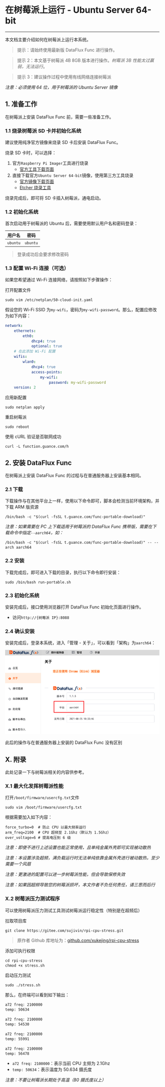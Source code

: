 # 在树莓派上运行 - Ubuntu Server 64-bit
---


本文档主要介绍如何在树莓派上运行本系统。

> 提示：请始终使用最新版 DataFlux Func 进行操作。

> 提示 2：本文基于树莓派 4B 8GB 版本进行操作。*树莓派 3B 性能太过赢弱，无法运行*。

> 提示 3：建议操作过程中使用有线网络连接树莓派

*注意：必须使用 64 位，用于树莓派的 Ubuntu Server 镜像*

## 1. 准备工作

在树莓派上安装 DataFlux Func 前，需要一些准备工作。

### 1.1 烧录树莓派 SD 卡并初始化系统

建议使用纯净官方镜像来烧录 SD 卡后安装 DataFlux Func。

烧录 SD 卡时，可以选择：

1. 官方`Raspberry Pi Imager`工具进行烧录
    - [官方工具下载页面](https://www.raspberrypi.org/software/)
2. 直接下载官方`Ubuntu Server 64-bit`镜像，使用第三方工具烧录
    - [官方镜像下载页面](https://ubuntu.com/download/raspberry-pi)
    - [Etcher 烧录工具](https://www.balena.io/etcher/)

烧录完成后，即可将 SD 卡插入树莓派，通电启动。

### 1.2 初始化系统

首次启动用于树莓派的 Ubuntu 后，需要使用默认用户名和密码登录：

| 用户名   | 密码     |
| -------- | -------- |
| `ubuntu` | `ubuntu` |

> 登录成功后会要求修改密码

### 1.3 配置 Wi-Fi 连接（可选）

如果您希望通过 Wi-Fi 连接网络，请按照如下步骤操作：

打开配置文件

```shell
sudo vim /etc/netplan/50-cloud-init.yaml
```

假设您的 Wi-Fi SSID 为`my-wifi`，密码为`my-wifi-password`。那么，配置应修改为如下内容：

```yaml
network:
    ethernets:
        eth0:
            dhcp4: true
            optional: true
    # 在此添加 Wi-Fi 配置
    wifis:
        wlan0:
            dhcp4: true
            access-points:
                my-wifi:
                    password: my-wifi-password
    version: 2
```

应用新配置

```shell
sudo netplan apply
```

重启树莓派

```shell
sudo reboot
```

使用 cURL 验证是否联网成功

```shell
curl -L function.guance.com/h
```

## 2. 安装 DataFlux Func

在树莓派上安装 DataFlux Func 的过程与在普通服务器上安装基本相同。

### 2.1 下载

下载操作与在其他平台上一样，使用以下命令即可，脚本会检测当前环境架构，并下载 ARM 版资源

```shell
/bin/bash -c "$(curl -fsSL t.guance.com/func-portable-download)"
```

*注意：如果需要在 PC 上下载适用于树莓派的 DataFlux Func 携带版，需要在下载命令中指定`--aarch64`，如：*

```shell
/bin/bash -c "$(curl -fsSL t.guance.com/func-portable-download)" -- --arch aarch64
```

### 2.2 安装

下载完成后，即可进入下载的目录，执行以下命令即行安装：

```shell
sudo /bin/bash run-portable.sh
```

### 2.3 初始化系统

安装完成后，接口使用浏览器打开 DataFlux Func 初始化页面进行操作。

- 访问`http://{树莓派 IP}:8088`

### 2.4 确认安装

安装完成后，登录本系统，进入「管理 - 关于」，可以看到「架构」为`aarch64`：

![](run-on-raspberry-pi-ubuntu/management-about-aarch64.png)

此后的操作与在普通服务器上安装的 DataFlux Func 没有区别

## X. 附录

此处记录一下与树莓派相关的内容供参考。

### X.1 最大化发挥树莓派性能

打开`/boot/firmware/usercfg.txt`文件

```shell
sudo vim /boot/firmware/usercfg.txt
```

根据需要加入如下内容：

```
force_turbo=0  # 防止 CPU 以最大频率运行
arm_freq=2100  # CPU 超频至 2.1Ghz（默认为 1.5Ghz）
over_voltage=6 # 提高电压到 6 级
```

*注意：即使不进行上述设置也能正常使用，且单纯金属外壳即可实现被动散热*

*注意：本设置涉及超频，满负载运行时无法单纯依靠金属外壳进行被动散热，至少需要一个风扇*

*注意：更激进的配置可以进一步树莓派性能，但会导致保修失效*

*注意：如果因超频导致您的树莓派损坏，本文作者不负任何责任，请三思而后行*

### X.2 树莓派压力测试程序

可以使用树莓派压力测试工具测试树莓派运行稳定性（特别是在超频后）

拉取项目库

```shell
git clone https://gitee.com/sujivin/rpi-cpu-stress.git
```

> 原作者 Github 库地址为：[github.com/xukejing/rpi-cpu-stress](https://github.com/xukejing/rpi-cpu-stress)

添加可执行权限

```shell
cd rpi-cpu-stress
chmod +x stress.sh
```

启动压力测试

```
sudo ./stress.sh
```

那么，在终端可以看到如下输出：

```
a72 freq: 2100000
temp: 50634

a72 freq: 2100000
temp: 54530

a72 freq: 2100000
temp: 55991

a72 freq: 2100000
temp: 56478
```

- `a72 freq: 2100000`：表示当前 CPU 主频为 2.1Ghz
- `temp: 50634`：表示温度为 50.634 摄氏度

*注意：不要让树莓派长期处于高温（80 摄氏度以上）*
